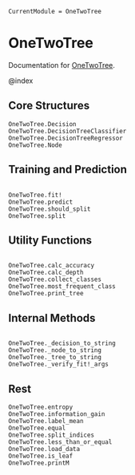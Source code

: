 ```@meta
CurrentModule = OneTwoTree
```

# OneTwoTree

Documentation for [OneTwoTree](https://github.com/nichtJakob/OneTwoTree.jl).

@index

## Core Structures
```@docs
OneTwoTree.Decision
OneTwoTree.DecisionTreeClassifier
OneTwoTree.DecisionTreeRegressor
OneTwoTree.Node
```

## Training and Prediction
```@docs

OneTwoTree.fit!
OneTwoTree.predict
OneTwoTree.should_split
OneTwoTree.split
```

## Utility Functions
```@docs

OneTwoTree.calc_accuracy
OneTwoTree.calc_depth
OneTwoTree.collect_classes
OneTwoTree.most_frequent_class
OneTwoTree.print_tree
```

## Internal Methods
```@docs

OneTwoTree._decision_to_string
OneTwoTree._node_to_string
OneTwoTree._tree_to_string
OneTwoTree._verify_fit!_args
```

## Rest
```@docs
OneTwoTree.entropy
OneTwoTree.information_gain
OneTwoTree.label_mean
OneTwoTree.equal
OneTwoTree.split_indices
OneTwoTree.less_than_or_equal
OneTwoTree.load_data
OneTwoTree.is_leaf
OneTwoTree.printM
```
